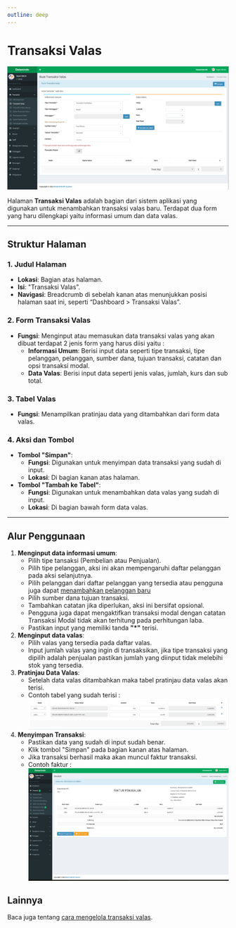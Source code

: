 ```yaml
---
outline: deep
---
```


# Transaksi Valas

![Transaksi Valas](../public/transaksi-valas.png)

Halaman **Transaksi Valas** adalah bagian dari sistem aplikasi yang digunakan untuk menambahkan transaksi valas baru. Terdapat dua form yang haru dilengkapi yaitu informasi umum dan data valas.

---

## Struktur Halaman

### 1. **Judul Halaman**

- **Lokasi**: Bagian atas halaman.
- **Isi**: "Transaksi Valas”.
- **Navigasi**: Breadcrumb di sebelah kanan atas menunjukkan posisi halaman saat ini, seperti “Dashboard > Transaksi Valas”.

### 2. **Form Transaksi Valas**

- **Fungsi**: Menginput atau memasukan data transaksi valas yang akan dibuat terdapat 2 jenis form yang harus diisi yaitu :
  - **Informasi Umum**: Berisi input data seperti tipe transaksi, tipe pelanggan, pelanggan, sumber dana, tujuan transaksi, catatan dan opsi transaksi modal.
  - **Data Valas**: Berisi input data seperti jenis valas, jumlah, kurs dan sub total.

### 3. **Tabel Valas**

- **Fungsi**: Menampilkan pratinjau data yang ditambahkan dari form data valas.

### 4. **Aksi dan Tombol**

- **Tombol "Simpan"**:
  - **Fungsi**: Digunakan untuk menyimpan data transaksi yang sudah di input.
  - **Lokasi**: Di bagian kanan atas halaman.
- **Tombol "Tambah ke Tabel"**:
  - **Fungsi**: Digunakan untuk menambahkan data valas yang sudah di input.
  - **Lokasi**: Di bagian bawah form data valas.

---

## Alur Penggunaan

1. **Menginput data informasi umum**:
   - Pilih tipe tansaksi (Pembelian atau Penjualan).
   - Pilih tipe pelanggan, aksi ini akan mempengaruhi daftar pelanggan pada aksi selanjutnya.
   - Pilih pelanggan dari daftar pelanggan yang tersedia atau pengguna juga dapat [menambahkan pelanggan baru]("/pelanggan/pengaturan-pelanggan")
   - Pilih sumber dana tujuan transaksi.
   - Tambahkan catatan jika diperlukan, aksi ini bersifat opsional.
   - Pengguna juga dapat mengaktifkan transaksi modal dengan catatan Transaksi Modal tidak akan terhitung pada perhitungan laba.
   - Pastikan input yang memiliki tanda **"\*"** terisi.
2. **Menginput data valas**:
   - Pilih valas yang tersedia pada daftar valas.
   - Input jumlah valas yang ingin di transaksikan, jika tipe transaksi yang dipilih adalah penjualan pastikan jumlah yang diinput tidak melebihi stok yang tersedia.
3. **Pratinjau Data Valas**:
   - Setelah data valas ditambahkan maka tabel pratinjau data valas akan terisi.
   - Contoh tabel yang sudah terisi : ![Pratinjau data valas](../public/tv-preview.png)
4. **Menyimpan Transaksi**:
   - Pastikan data yang sudah di input sudah benar.
   - Klik tombol "Simpan" pada bagian kanan atas halaman.
   - Jika transaksi berhasil maka akan muncul faktur transaksi.
   - Contoh faktur : ![Faktur Transaksi](../public/invoice-tv.png)

## Lainnya

Baca juga tentang [cara mengelola transaksi valas](/transaksi/daftar-valas).
